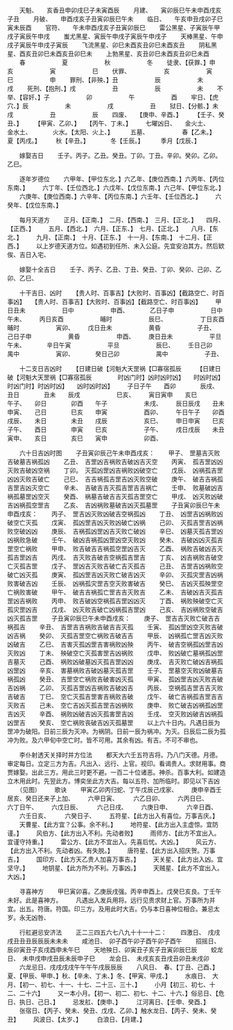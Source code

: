 <!-- { "loadSidebar": true } -->
　　天魁、　　亥香丑申卯戌巳子未寅酉辰
　　月建、　　寅卯辰巳午未申酉戌亥子丑
　　月破、　　申酉戌亥子丑寅卯辰巳午未
　　临日、　　午亥申丑戌卯子巳寅未辰酉
　　官符、　　午未申酉戌亥子丑寅卯辰巳
　　雷公黑星、子寅辰午甲戌子寅辰午申戌
　　蚩尤黑星、寅辰午申戌子寅辰午申戌子
　　天棒黑星、午申戌子寅辰午申戌子寅辰
　　飞流黑星、卯巳未酉亥丑卯巳未酉亥丑
　　阴私黑星、酉亥丑卯巳未酉亥丑卯巳未
　　上勃黑星、亥丑卯巳未酉亥丑卯巳未酉
　　春　　　　　　夏　　　　　　秋　　　　　　冬
　　徒隶、【获罪、】申　　　　　　亥　　　　　　寅　　　　　　巳
　　伏罪、　　　　　　亥　　　　　　寅　　　　　　巳　　　　　　申
　　罪刑、【非殃、】丑　　　　　　辰　　　　　　未　　　　　　戌
　　死刑、【抱刑、】戌　　　　　　丑　　　　　　辰　　　　　　未
　　不举、【容奸、】子　　　　　　卯　　　　　　午　　　　　　酉
　　牢日、【虎穴、】辰　　　　　　未　　　　　　戌　　　　　　丑
　　狱日、【分骸、】未　　　　　　戌　　　　　　丑　　　　　　辰
　　四废、　　【庚申、辛酉、】　　　【壬子、癸丑、】　　　【甲寅、乙卯、】　　【丙午、丁未、】
　　七曜凶日、　　金火土、　　　　金水土、　　　　火水。【太阳、火上、】　
　　五墓、　　　　　　春【乙未。】　　　夏【丙戌。】　　　秋【辛丑。】　　　　冬【壬辰。】　
　　季月【戊辰、】　　

　　嫁娶吉日
　　壬子。丙子。乙丑。癸丑。丁卯。丁丑。辛卯。癸卯。乙卯。乙巳。

　　逐年岁德位
　　六甲年、【甲位东北、】六乙年、【庚位西南、】六丙年、【丙位东南、】
　　六丁年、【壬位西北、】六戊年、【戊位东南、】六己年、【甲位东北、】
　　六庚年、【庚位西南、】六辛年、【丙位东南、】六壬年、【壬位西北、】
　　六癸年、【戊位东南、】

　　每月天道方
　　正月、【正南、】　二月、【西南、】　三月、【正北、】　　四月、【正西、】
　　五月、【西北、】　六月、【正东、】　七月、【正北、】　　八月、【东北、】
　　九月、【正南、】　十月、【正东、】　十一月、【东南、】　十二月、【正西、】
　　以上岁德天道方位。如遇初到任所、未入公庭。先宜安泊其方。然后欵俟、吉日入宅、

　　嫁娶十全吉日
　　壬子、丙子、乙丑、丁丑、癸丑、丁卯、癸卯、己卯、乙卯、乙巳、

　　十干吉日、凶时
　　【贵人时、百事吉】【大败时、百事凶】【截路空亡、时百事凶】　　【贵人时、百事吉】【大败时、百事凶】【截路空亡、时百事凶】
　　甲日丑未　　　　　　日中　　　　　　申酉、　　　　乙日子申　　　　　　日中　　　　　　午未、
　　丙日亥酉　　　　　　晡时　　　　　　辰巳、　　　　　　丁日亥酉　　　　　　晡时　　　　　　寅卯、
　　戊日丑未　　　　　　黄昏　　　　　　子丑、　　　　　　己日子申　　　　　　黄昏　　　　　　申酉、
　　庚日丑未　　　　　　平旦　　　　　　午未、　　　　辛日午寅　　　　　　平旦　　　　　　辰巳、
　　壬日己卯　　　　　　禺中　　　　　　寅卯、　　　　癸日己卯　　　　　　禺中　　　　　　子丑、

　　十二支日吉凶时
　　【日建日破【河魁大天罡祸【□寡宿孤辰　　　【日建日破【河魁大天罡祸【□寡宿孤辰　　
　　时凶门时】凶时凶时凶】　　时凶时凶】　　　　时凶门时】时凶时凶】　　凶时凶时凶】
　　子日子午　　酉卯　　　　辰戌、　　丑日　　　　丑未　　辰戌　　　　　　巳亥、
　　寅日寅申　　亥巳　　　　午子、　　卯日　　　　卯酉　　午子　　　　　　未戌、
　　辰日辰戌　　丑未　　　　申寅、　　己日　　　　巳亥　　申寅　　　　　　酉卯、
　　午日午子　　卯酉　　　　戌辰、　　未日　　　　未丑　　戌辰　　　　　　亥巳、
　　申日申寅　　巳亥　　　　子午、　　酉日　　　　申寅　　巳亥　　　　　　子午、
　　戌日戌辰　　未丑　　　　寅申、　　亥日　　　　亥巳　　寅申　　　　　　卯酉、

　　六十日吉凶时图
　　子丑寅卯辰己午未申酉戌亥：
　　甲子、　罡墓吉灭败吉破墓吉祸孤凶
　　乙丑、　吉罡凶吉祸败吉破凶吉灭空
　　丙寅、　孤吉罡凶凶灭败吉破凶空祸
　　丁卯。　灭孤凶罡凶吉祸败凶破空亡
　　戊辰、　凶祸孤吉罡凶凶灭败吉破亡
　　己巳、　吉吉祸孤吉罡吉凶灭败空破
　　庚午、　破吉吉祸孤吉罡吉凶灭空亡
　　辛未、　吉破吉吉灭孤吉罡吉吉祸亡
　　壬申、　败墓破凶吉祸孤墓罡凶空灭
　　癸酉、　祸墓吉破吉吉灭孤吉罡空亡
　　甲戌、　凶灭败凶破吉凶祸孤空罡吉
　　乙亥、　吉凶祸败墓破吉凶灭孤墓罡
　　子丑寅卯辰巳午未申酉戌亥：
　　丙子、　罡吉凶灭败凶破吉空祸孤凶
　　丁丑、　凶罡吉凶祸败凶破空亡灭孤
　　戊寅、　孤凶罡吉凶灭败凶破亡凶祸
　　己卯、　灭孤吉罡吉凶祸败空破凶凶
　　庚辰、　吉祸孤凶罡凶吉灭败亡破凶
　　辛巳、　凶墓灭孤吉罡凶凶祸败急破
　　壬午、　破凶吉祸孤凶罡凶空灭败凶
　　癸未、　吉破凶凶灭孤吉罡空亡祸败
　　甲申、　败吉破吉吉祸孤空罡凶吉灭
　　乙酉、　祸败吉破凶吉灭孤吉罡凶吉
　　丙戌、　吉灭败吉破吉空祸孤吉罡吉
　　丁亥、　凶吉祸败吉破空亡灭孤吉罡
　　戊子、　罡凶吉灭败吉破亡吉灭孤吉
　　己丑、　吉罡吉凶祸败空破亡凶灭孤
　　庚寅、　孤凶罡吉凶灭败亡破吉凶灭
　　辛卯、　灭孤灾罡吉凶祸败害破吉凶
　　壬辰、　凶祸孤灾罡吉空灭败害破吉
　　癸巳、　吉凶灭孤殃罡空亡祸败害破
　　甲午、　破吉吉祸孤亡罡吉吉灭败吉
　　乙未、　吉破凶吉灭孤吉罡凶吉祸败
　　丙申、　败吉破凶空祸孤吉罡凶凶灭
　　丁酉、　祸败殃破空亡灭孤灾罡凶吉
　　戊戌、　凶灭败吉破亡凶祸孤吉罡凶
　　己亥、　吉凶祸败空破吉凶灭孤吉罡
　　子丑寅卯辰巳午未申酉戌亥：
　　庚子、　罡吉吉灭败亡破吉吉祸孤吉
　　辛丑、　吉罡吉吉祸败吉破吉吉灭孤
　　壬寅、　孤凶罡凶空灭败吉破凶吉祸
　　癸卯、　灭孤吉罡空亡祸败吉破吉吉
　　甲辰、　凶祸孤亡罡吉凶灭败凶破吉
　　乙巳、　吉害灭孤凶罡吉害祸败凶殃
　　丙午、　破吉空祸孤凶罡吉凶灭败凶
　　丁未、　殃破空亡灭孤害罡吉凶祸败
　　戊申、　败凶破亡墓祸孤凶罡吉墓灭
　　己酉、　祸败凶破墓凶灭孤吉罡凶凶
　　庚戌、　吉灭败亡破凶吉祸孤凶罡凶
　　辛亥、　害墓祸败吉破凶墓灭孤吉罡
　　壬子、　罡墓空灭败凶破墓吉祸孤凶
　　癸丑、　吉罡空亡祸败吉破害凶灭孤
　　甲寅、　孤凶罡吉凶灭败吉破吉凶祸
　　乙卯、　灭孤吉罡凶吉祸败吉破凶吉
　　丙辰、　空祸孤吉罡吉吉灭败吉破吉
　　丁巳、　空亡灭孤吉罡害吉祸败吉破
　　戊午、　破亡吉祸孤吉罡吉吉灭败吉
　　己未、　空亡吉凶灭孤吉罡吉凶祸败
　　庚申、　败亡破吉凶祸孤凶罡吉凶灭
　　辛酉、　祸败凶破吉凶灭孤害罡吉凶
　　壬戌、　空灭败凶破吉凶祸孤凶罡吉
　　癸亥、　空亡祸败丧破吉凶灭孤墓罡
　　以上六十日内。凡遇日辰为罡冲为破阳。日前三辰为灭冲。为祸阴。日前一辰为祸冲。为灭。日辰后二辰为孤冲为败。及六甲旬中空亡时。皆不可用。其余有凶。有吉。不可不审也。

　　李仆射透天关择时并方位法
　　都天大六壬五符吉将。乃八门天德。月德。审定每日。立定三方为吉。凡出入、远行、上官。视印。看谒贵人。求财用事。商贾嫁娶。出此三方。用此三时更不避。一百二十位诸恶。神杀。百事大利。如建造立木用此时。先翌此方。博奕坐此方大吉。每以五符、加所临时。即见以下吉凶
　　（见图）
　　歌诀
　　甲寅乙卯丙归蛇、丁午戊辰己戌家、
　　庚申辛酉壬居亥、癸日还来子上加、
　　六甲日寅、　　　六乙日卯、
　　六丙日巳、　　　六丁日午、
　　六戊日辰、　　　六己日戌、
　　六庚日申、　　　六辛日酉、
　　六壬日亥、　　　六癸日子、
　　五符星、【此方出入有喜位。万事吉庆。】
　　天曹星、【此方宜？公事。余不利。】
　　地符星、【此方出入主虚惊。宜防谨。】
　　风伯方、【此方出入不利。先动者败】
　　雨师方、【此方不宜出入。宜谨守持重。】
　　雷公方、【此方不宜出入。先喜后忧。大凶。】
　　风云方、【此方出入不利。先动者凶。有失脱。】
　　唐符星、【此方出入招庆贺。万事吉。】
　　国印方、【此方天乙贵人加喜万事吉。】
　　天关星、【此方出入凶。宜坚守。】
　　地钥星、【此方所为不利。万事凶。】
　　天贼星、【此方不宜出入。大凶。】

　　寻喜神方
　　甲巳寅卯喜。乙庚辰戌强。丙辛申酉上。戊癸巳亥良。丁壬午未好。此是喜神方。
　　凡遇出入发兵用将。远行见贵求财上官。万事所为并宜。出五。符唐。符国。印三方。及用此时大吉。仍与本日喜神位相合。兼忌太岁。永无凶咎、

　　行舡避忌安济法
　　正二三四五六七八九十十一十二：
　　四激日、　戌戌戌丑丑丑辰辰辰未未未
　　咸池日、　卯子酉午卯子酉午卯子酉午
　　招摇日、　辰卯寅丑子亥戌酉申未午巳
　　天地殃日、卯寅丑子亥子丑寅卯辰巳辰
　　蛟龙日、　未申戌申戌丑辰未辰申子巳
　　龙会日、　未戌亥亥丑戌丑卯丑未戌卯
　　六龙忌日、戌戌戌戌午午午午戌辰辰辰
　　八风日、　春、【丁丑、己酉、】夏、【甲辰、甲申、】秋、【辛未、丁未、】冬、【甲寅、甲戌、】
　　水痕日、　大月、【初一、初七、十一、十七、二十三、三十、】
　　小月【初三、初七、十二、二十六】
　　又一本小月。【初一、初二、初七、十二、十六、】俗忌日、【危日、执日、己日、】
　　忌发舡、【庚申、】　　　江河离日、【壬申、癸酉、】
　　张宿日、【丙子、癸未、癸丑、戊戌、乙卯、】触水龙日、【丙子、癸未、癸丑】
　　风波日、【太岁、】　　　白浪日、【月建、】
